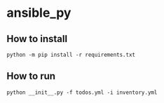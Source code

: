 # ansible_py

## How to install 
```shell
python -m pip install -r requirements.txt
```

## How to run
```shell
python __init__.py -f todos.yml -i inventory.yml
```
